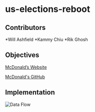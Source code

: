 # us-elections-reboot 

## Contributors  

*Will Ashfield 
*Kammy Chiu 
*Rik Ghosh

## Objectives 





[McDonald’s Website](http://www.electproject.org/.)

[McDonald's GitHub](https://github.com/mcdisc/UF-Election-Sciences)

## Implementation

![Data Flow](http://r4ds.had.co.nz/diagrams/data-science.png)
